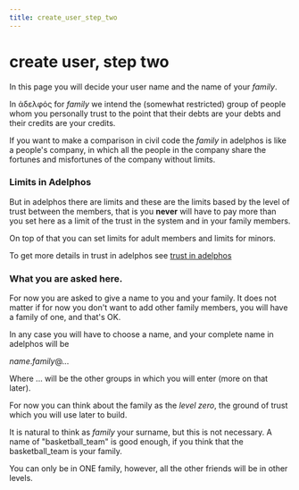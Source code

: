 ```yaml
---
title: create_user_step_two
---
```


# create user, step two


In this page you will decide your user name and the name of your _family_.

In ἀδελφός for _family_ we intend the (somewhat restricted) group of
people whom you personally trust to the point that their debts are
your debts and their credits are your credits.

If you want to make a comparison in civil code the _family_ in
adelphos is like a people's company, in which all the people in the
company share the fortunes and misfortunes of the company without
limits.

### Limits in Adelphos

But in adelphos there are limits and these are the limits based by the
level of trust between the members, that is you **never** will have to
pay more than you set here as a limit of the trust in the system and
in your family members.

On top of that you can set limits for adult members and limits for
minors.

To get more details in trust in adelphos see [trust in adelphos](../trust)

### What you are asked here.

For now you are asked to give a name to you and your family. It does
not matter if for now you don't want to add other family members, you
will have a family of one, and that's OK.

In any case you will have to choose a name, and your complete name in
adelphos will be

_name_._family_@...


Where ... will be the other groups in which you will enter (more on
that later).

For now you can think about the family as the _level zero_, the ground
of trust which you will use later to build.

It is natural to think as _family_ your surname, but this is not
necessary. A name of "basketball_team" is good enough, if you think
that the basketball_team is your family.

You can only be in ONE family, however, all the other friends will be
in other levels.


